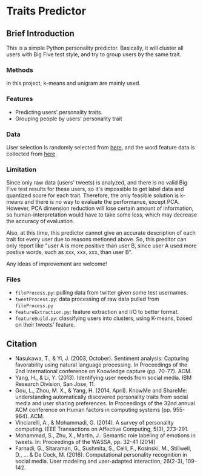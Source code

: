 # Traits Predictor

## Brief Introduction

This is a simple Python personality predictor. Basically, it will cluster all users with Big Five test style, and try to group users by the same trait.

### Methods

In this project, k-means and unigram are mainly used. 

### Features
- Predicting users' personality traits.
- Grouping people by users' personality trait

### Data

User selection is randomly selected from [here](http://friendorfollow.com/twitter/most-followers/), and the word feature data is collected from [here](https://github.com/mhbashari/NRC-Persian-Lexicon).

### Limitation

Since only raw data (users' tweets) is analyzed, and there is no valid Big Five test results for these users, so it's impossible to get label data and quantized score for each trait. Therefore, the only feasible solution is k-means and there is no way to evaluate the performance, except PCA. However, PCA dimension reduction will lose certain amount of information, so human-interpretation would have to take some loss, which may decrease the accuracy of evaluation.

Also, at this time, this predictor cannot give an accurate description of each trait for every user due to reasons metioned above. So, this preditor can only report like "user A is more positive than user B, since user A used more postive words, such as xxx, xxx, xxx, than user B". 

Any ideas of improvement are welcome!

### Files
- ```fileProcess.py```: pulling data from twitter given some test usernames.
- ```tweetProcess.py```: data processing of raw data pulled from ```fileProcess.py```
- ```featureExtraction.py```: feature extraction and I/O to better format.
- ```featureBuild.py```: classifying users into clusters, using K-means, based on their tweets' feature.

## Citation
- Nasukawa, T., & Yi, J. (2003, October). Sentiment analysis: Capturing favorability using natural language processing. In Proceedings of the 2nd international conference on Knowledge capture (pp. 70-77). ACM.
- Yang, H., & Li, Y. (2013). Identifying user needs from social media. IBM Research Division, San Jose, 11.
- Gou, L., Zhou, M. X., & Yang, H. (2014, April). KnowMe and ShareMe: understanding automatically discovered personality traits from social media and user sharing preferences. In Proceedings of the 32nd annual ACM conference on Human factors in computing systems (pp. 955-964). ACM.
- Vinciarelli, A., & Mohammadi, G. (2014). A survey of personality computing. IEEE Transactions on Affective Computing, 5(3), 273-291.
- Mohammad, S., Zhu, X., Martin, J.: Semantic role labeling of emotions in tweets. In: Proceedings of the WASSA, pp. 32–41 (2014)
- Farnadi, G., Sitaraman, G., Sushmita, S., Celli, F., Kosinski, M., Stillwell, D., ... & De Cock, M. (2016). Computational personality recognition in social media. User modeling and user-adapted interaction, 26(2-3), 109-142.

